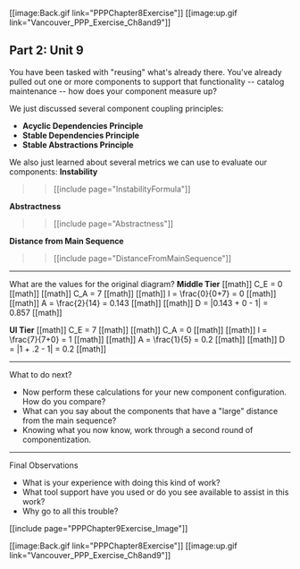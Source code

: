 [[image:Back.gif link="PPPChapter8Exercise"]]  [[image:up.gif link="Vancouver_PPP_Exercise_Ch8and9"]]

## Part 2: Unit 9

You have been tasked with "reusing" what's already there. You've already pulled out one or more components to support that functionality -- catalog maintenance -- how does your component measure up?

We just discussed several component coupling principles:
* **Acyclic Dependencies Principle**
* **Stable Dependencies Principle**
* **Stable Abstractions Principle**

We also just learned about several metrics we can use to evaluate our components:
**Instability**
>> [[include page="InstabilityFormula"]]

**Abstractness** 
>> [[include page="Abstractness"]]


**Distance from Main Sequence**
>> [[include page="DistanceFromMainSequence"]]

----
What are the values for the original diagram?
**Middle Tier**
[[math]]
C_E = 0
[[math]]
[[math]]
C_A = 7
[[math]]
[[math]]
I = \frac{0}{0+7} = 0
[[math]]
[[math]]
A = \frac{2}{14} = 0.143
[[math]]
[[math]]
D = |0.143 + 0 - 1| = 0.857
[[math]] 

**UI Tier**
[[math]]
C_E = 7
[[math]]
[[math]]
C_A = 0
[[math]]
[[math]]
I = \frac{7}{7+0} = 1
[[math]]
[[math]]
A = \frac{1}{5} = 0.2
[[math]]
[[math]]
D = |1 + .2 - 1| = 0.2
[[math]] 

----
What to do next?
* Now perform these calculations for your new component configuration. How do you compare?
* What can you say about the components that have a "large" distance from the main sequence?
* Knowing what you now know, work through a second round of componentization.

----
Final Observations
* What is your experience with doing this kind of work?
* What tool support have you used or do you see available to assist in this work?
* Why go to all this trouble?

[[include page="PPPChapter9Exercise_Image"]]

[[image:Back.gif link="PPPChapter8Exercise"]]  [[image:up.gif link="Vancouver_PPP_Exercise_Ch8and9"]]